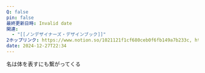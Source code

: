 ```yaml
---
Q: false
pin: false
最終更新日時: Invalid date
関連:
  - "[[ノンデザイナーズ・デザインブック]]"
2ホップリンク: https://www.notion.so/1021121f1cf680ceb0f6fb149a7b233c, https://www.notion.so/747827c179d544feaa11e27c2985563c, https://www.notion.so/dbec5cd91a984b68b721b81f0668854f
date: 2024-12-27T22:34
---
```

  

名は体を表すにも繋がってくる